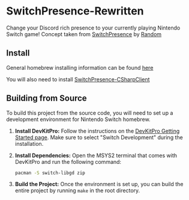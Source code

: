 # SwitchPresence-Rewritten
Change your Discord rich presence to your currently playing Nintendo Switch game! Concept taken from [SwitchPresence](https://github.com/Random0666/SwitchPresence) by [Random](https://github.com/Random0666)<br>

## Install
General homebrew installing information can be found [here](https://switch.homebrew.guide/)<br>

You will also need to install [SwitchPresence-CSharpClient](https://github.com/crashbandicode/SwitchPresence-CSharpClient)

## Building from Source

To build this project from the source code, you will need to set up a development environment for Nintendo Switch homebrew.

1.  **Install DevKitPro:** Follow the instructions on the [DevKitPro Getting Started page](https://devkitpro.org/wiki/Getting_Started). Make sure to select "Switch Development" during the installation.

2.  **Install Dependencies:**  Open the MSYS2 terminal that comes with DevKitPro and run the following command:
    ```bash
    pacman -S switch-libgd zip
    ```

3.  **Build the Project:** Once the environment is set up, you can build the entire project by running `make` in the root directory.

